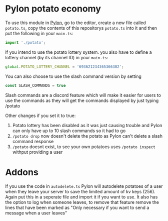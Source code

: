 # Pylon potato economy
To use this module in [Pylon](https://pylon.bot/), go to the editor, create a new file called `potato.ts`, copy the contents of this repositorys `potato.ts` into it and then put the following in your `main.ts`:
```ts
import './potato';
```

If you intend to use the potato lottery system. you also have to define a lottery channel (by its channel ID) in your `main.ts`:
```ts
global.POTATO_LOTTERY_CHANNEL = '693621234365366302';
```

You can also choose to use the slash command version by setting
```ts
const SLASH_COMMANDS = true
```
Slash commands are a discord feature which will make it easier for users to use the commands as they will get the commands displayed by just typing /potato

Other changes if you set it to true:
1) Potato lottery has been disabled as it was just causing trouble and Pylon can only have up to 10 slash commands so it had to go
2) `/potato drop` now doesn't delete the potato as Pylon can't delete a slash command response
3) `/potato` doesnt exist, to see your own potatoes uses `/potato inspect` withput providing a user

# Addons

If you use the code in `autodelete.ts` Pylon will autodelete potatoes of a user when they leave your server to save the limited amount of kv keys (256). Again put this in a seperate file and import it if you want to use. It also has the option to log when someone leaves, to remove that feature remove the lines that have been marked as "Only necessary if you want to send a message when a user leaves"
